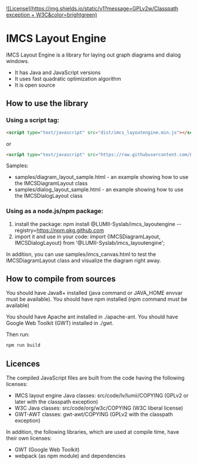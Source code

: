 [![License](https://img.shields.io/static/v1?message=GPLv2w/Classpath exception + W3C&color=brightgreen)](https://raw.githubusercontent.com/LUMII-Syslab/imcs_layoutengine/master/imcs_layoutengine.COPYING)

# IMCS Layout Engine
IMCS Layout Engine is a library for laying out graph diagrams and dialog windows.

- It has Java and JavaScript versions
- It uses fast quadratic optimization algorithm
- It is open source

## How to use the library

### Using a script tag:
```html
<script type="text/javascript" src="dist/imcs_layoutengine.min.js"></script>
```
or
```html
<script type="text/javascript" src="https://raw.githubusercontent.com/LUMII-Syslab/imcs_layoutengine/master/dist/imcs_layoutengine.min.js"></script>
```

Samples:
* samples/diagram_layout_sample.html - an example showing how to use the IMCSDiagramLayout class
* samples/dialog_layout_sample.html - an example showing how to use the IMCSDialogLayout class

### Using as a node.js/npm package:
  1) install the package:
     npm install @LUMII-Syslab/imcs_layoutengine --registry=https://npm.pkg.github.com
  2) import it and use in your code:
     import {IMCSDiagramLayout, IMCSDialogLayout} from '@LUMII-Syslab/imcs_layoutengine';

In addition, you can use samples/imcs_canvas.html to test the IMCSDiagramLayout class and
visualize the diagram right away.

## How to compile from sources
You should have Java8+ installed (java command or JAVA_HOME envvar must be available).
You should have npm installed (npm command must be available)

You should have Apache ant installed in ./apache-ant.
You should have Google Web Toolkit (GWT) installed in ./gwt.

Then run:
```bash
npm run build
```

## Licences
The compiled JavaScript files are built from the code having
the following licenses:
* IMCS layout engine Java classes: src/code/lv/lumii/COPYING (GPLv2 or later with the classpath exception)
* W3C Java classes: src/code/org/w3c/COPYING (W3C liberal license)
* GWT-AWT classes: gwt-awt/COPYING  (GPLv2 with the classpath exception)

In addition, the following libraries, which are used at compile time, have their own licenses:
* GWT (Google Web Toolkit)
* webpack (as npm module) and dependencies

